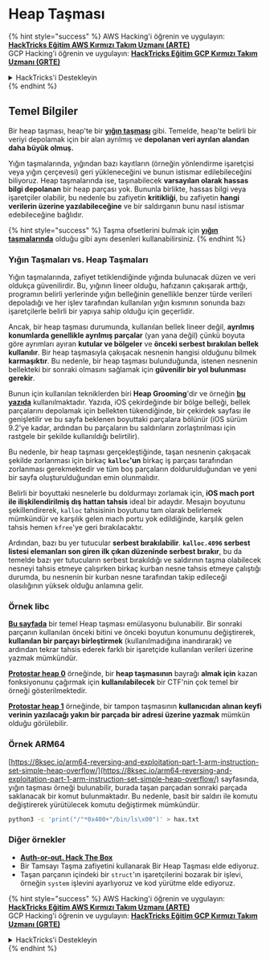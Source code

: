 # Heap Taşması

{% hint style="success" %}
AWS Hacking'i öğrenin ve uygulayın:<img src="/.gitbook/assets/arte.png" alt="" data-size="line">[**HackTricks Eğitim AWS Kırmızı Takım Uzmanı (ARTE)**](https://training.hacktricks.xyz/courses/arte)<img src="/.gitbook/assets/arte.png" alt="" data-size="line">\
GCP Hacking'i öğrenin ve uygulayın: <img src="/.gitbook/assets/grte.png" alt="" data-size="line">[**HackTricks Eğitim GCP Kırmızı Takım Uzmanı (GRTE)**<img src="/.gitbook/assets/grte.png" alt="" data-size="line">](https://training.hacktricks.xyz/courses/grte)

<details>

<summary>HackTricks'i Destekleyin</summary>

* [**Abonelik planlarını**](https://github.com/sponsors/carlospolop) kontrol edin!
* 💬 [**Discord grubuna**](https://discord.gg/hRep4RUj7f) katılın veya [**telegram grubuna**](https://t.me/peass) katılın veya bizi **Twitter** 🐦 [**@hacktricks\_live**](https://twitter.com/hacktricks\_live)** takip edin.**
* **Hacking püf noktalarını paylaşarak PR'ler göndererek** [**HackTricks**](https://github.com/carlospolop/hacktricks) ve [**HackTricks Cloud**](https://github.com/carlospolop/hacktricks-cloud) github depolarına katkıda bulunun.

</details>
{% endhint %}

## Temel Bilgiler

Bir heap taşması, heap'te bir [**yığın taşması**](../stack-overflow/) gibi. Temelde, heap'te belirli bir veriyi depolamak için bir alan ayrılmış ve **depolanan veri ayrılan alandan daha büyük olmuş.**

Yığın taşmalarında, yığından bazı kayıtların (örneğin yönlendirme işaretçisi veya yığın çerçevesi) geri yükleneceğini ve bunun istismar edilebileceğini biliyoruz. Heap taşmalarında ise, taşınabilecek **varsayılan olarak hassas bilgi depolanan** bir heap parçası yok. Bununla birlikte, hassas bilgi veya işaretçiler olabilir, bu nedenle bu zafiyetin **kritikliği**, bu zafiyetin **hangi verilerin üzerine yazılabileceğine** ve bir saldırganın bunu nasıl istismar edebileceğine bağlıdır.

{% hint style="success" %}
Taşma ofsetlerini bulmak için [**yığın taşmalarında**](../stack-overflow/#finding-stack-overflows-offsets) olduğu gibi aynı desenleri kullanabilirsiniz.
{% endhint %}

### Yığın Taşmaları vs. Heap Taşmaları

Yığın taşmalarında, zafiyet tetiklendiğinde yığında bulunacak düzen ve veri oldukça güvenilirdir. Bu, yığının lineer olduğu, hafızanın çakışarak arttığı, programın belirli yerlerinde yığın belleğinin genellikle benzer türde verileri depoladığı ve her işlev tarafından kullanılan yığın kısmının sonunda bazı işaretçilerle belirli bir yapıya sahip olduğu için geçerlidir.

Ancak, bir heap taşması durumunda, kullanılan bellek lineer değil, **ayrılmış konumlarda genellikle ayrılmış parçalar** (yan yana değil) çünkü boyuta göre ayrımları ayıran **kutular ve bölgeler** ve **önceki serbest bırakılan bellek kullanılır**. Bir heap taşmasıyla çakışacak nesnenin hangisi olduğunu bilmek **karmaşıktır**. Bu nedenle, bir heap taşması bulunduğunda, istenen nesnenin bellekteki bir sonraki olmasını sağlamak için **güvenilir bir yol bulunması gerekir**.

Bunun için kullanılan tekniklerden biri **Heap Grooming**'dir ve örneğin [**bu yazıda**](https://azeria-labs.com/grooming-the-ios-kernel-heap/) kullanılmaktadır. Yazıda, iOS çekirdeğinde bir bölge belleği, bellek parçalarını depolamak için bellekten tükendiğinde, bir çekirdek sayfası ile genişletilir ve bu sayfa beklenen boyuttaki parçalara bölünür (iOS sürüm 9.2'ye kadar, ardından bu parçaların bu saldırıların zorlaştırılması için rastgele bir şekilde kullanıldığı belirtilir).

Bu nedenle, bir heap taşması gerçekleştiğinde, taşan nesnenin çakışacak şekilde zorlanması için birkaç **`kalloc`'un** birkaç iş parçası tarafından zorlanması gerekmektedir ve tüm boş parçaların doldurulduğundan ve yeni bir sayfa oluşturulduğundan emin olunmalıdır.

Belirli bir boyuttaki nesnelerle bu doldurmayı zorlamak için, **iOS mach port ile ilişkilendirilmiş dış hattan tahsis** ideal bir adaydır. Mesajın boyutunu şekillendirerek, `kalloc` tahsisinin boyutunu tam olarak belirlemek mümkündür ve karşılık gelen mach portu yok edildiğinde, karşılık gelen tahsis hemen `kfree`'ye geri bırakılacaktır.

Ardından, bazı bu yer tutucular **serbest bırakılabilir**. **`kalloc.4096` serbest listesi elemanları son giren ilk çıkan düzeninde serbest bırakır**, bu da temelde bazı yer tutucuların serbest bırakıldığı ve saldırının taşma olabilecek nesneyi tahsis etmeye çalışırken birkaç kurban nesne tahsis etmeye çalıştığı durumda, bu nesnenin bir kurban nesne tarafından takip edileceği olasılığının yüksek olduğu anlamına gelir.

### Örnek libc

[**Bu sayfada**](https://guyinatuxedo.github.io/27-edit\_free\_chunk/heap\_consolidation\_explanation/index.html) bir temel Heap taşması emülasyonu bulunabilir. Bir sonraki parçanın kullanılan önceki bitini ve önceki boyutun konumunu değiştirerek, **kullanılan bir parçayı birleştirmek** (kullanılmadığına inandırarak) ve ardından tekrar tahsis ederek farklı bir işaretçide kullanılan verileri üzerine yazmak mümkündür.

[**Protostar heap 0**](https://guyinatuxedo.github.io/24-heap\_overflow/protostar\_heap0/index.html) örneğinde, bir **heap taşmasının** bayrağı **almak için** kazan fonksiyonunu çağırmak için **kullanılabilecek** bir CTF'nin çok temel bir örneği gösterilmektedir.

[**Protostar heap 1**](https://guyinatuxedo.github.io/24-heap\_overflow/protostar\_heap1/index.html) örneğinde, bir tampon taşmasının **kullanıcıdan alınan keyfi verinin yazılacağı yakın bir parçada bir adresi üzerine yazmak** mümkün olduğu görülebilir.

### Örnek ARM64

[https://8ksec.io/arm64-reversing-and-exploitation-part-1-arm-instruction-set-simple-heap-overflow/](https://8ksec.io/arm64-reversing-and-exploitation-part-1-arm-instruction-set-simple-heap-overflow/) sayfasında, yığın taşması örneği bulunabilir, burada taşan parçadan sonraki parçada saklanacak bir komut bulunmaktadır. Bu nedenle, basit bir saldırı ile komutu değiştirerek yürütülecek komutu değiştirmek mümkündür.
```bash
python3 -c 'print("/"*0x400+"/bin/ls\x00")' > hax.txt
```
### Diğer örnekler

* [**Auth-or-out. Hack The Box**](https://7rocky.github.io/en/ctf/htb-challenges/pwn/auth-or-out/)
* Bir Tamsayı Taşma zafiyetini kullanarak Bir Heap Taşması elde ediyoruz.
* Taşan parçanın içindeki bir `struct`'ın işaretçilerini bozarak bir işlevi, örneğin `system` işlevini ayarlıyoruz ve kod yürütme elde ediyoruz.

{% hint style="success" %}
AWS Hacking'i öğrenin ve uygulayın:<img src="/.gitbook/assets/arte.png" alt="" data-size="line">[**HackTricks Eğitim AWS Kırmızı Takım Uzmanı (ARTE)**](https://training.hacktricks.xyz/courses/arte)<img src="/.gitbook/assets/arte.png" alt="" data-size="line">\
GCP Hacking'i öğrenin ve uygulayın: <img src="/.gitbook/assets/grte.png" alt="" data-size="line">[**HackTricks Eğitim GCP Kırmızı Takım Uzmanı (GRTE)**<img src="/.gitbook/assets/grte.png" alt="" data-size="line">](https://training.hacktricks.xyz/courses/grte)

<details>

<summary>HackTricks'i Destekleyin</summary>

* [**Abonelik planlarını**](https://github.com/sponsors/carlospolop) kontrol edin!
* 💬 [**Discord grubuna**](https://discord.gg/hRep4RUj7f) katılın veya [**telegram grubuna**](https://t.me/peass) katılın veya bizi **Twitter** 🐦 [**@hacktricks\_live**](https://twitter.com/hacktricks\_live)** takip edin.**
* Hacking püf noktalarını paylaşarak PR'lar göndererek **HackTricks** ve **HackTricks Cloud** github depolarına katkıda bulunun.

</details>
{% endhint %}
